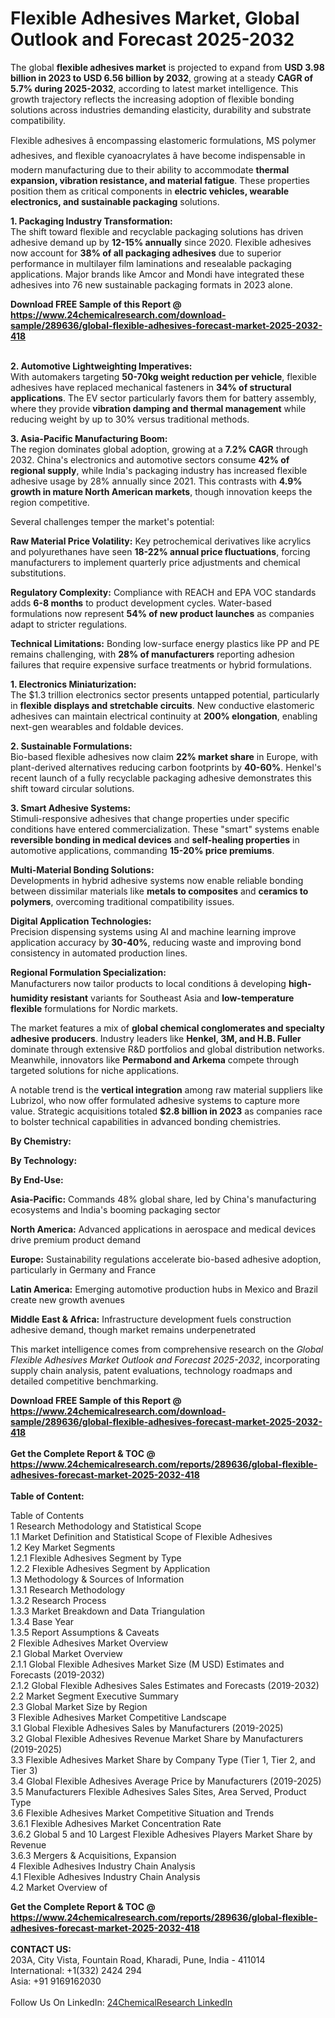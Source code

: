 <h1>Flexible Adhesives Market, Global Outlook and Forecast 2025-2032</h1><p>The global <strong>flexible adhesives market</strong> is projected to expand from <strong>USD 3.98 billion in 2023 to USD 6.56 billion by 2032</strong>, growing at a steady <strong>CAGR of 5.7% during 2025-2032</strong>, according to latest market intelligence. This growth trajectory reflects the increasing adoption of flexible bonding solutions across industries demanding elasticity, durability and substrate compatibility.</p><p>Flexible adhesives â encompassing elastomeric formulations, MS polymer adhesives, and flexible cyanoacrylates â have become indispensable in modern manufacturing due to their ability to accommodate <strong>thermal expansion, vibration resistance, and material fatigue</strong>. These properties position them as critical components in <strong>electric vehicles, wearable electronics, and sustainable packaging</strong> solutions.</p><p><strong>1. Packaging Industry Transformation:</strong><br>
The shift toward flexible and recyclable packaging solutions has driven adhesive demand up by <strong>12-15% annually</strong> since 2020. Flexible adhesives now account for <strong>38% of all packaging adhesives</strong> due to superior performance in multilayer film laminations and resealable packaging applications. Major brands like Amcor and Mondi have integrated these adhesives into 76 new sustainable packaging formats in 2023 alone.</p><div><b>Download FREE Sample of this Report @ 
            <a href="https://www.24chemicalresearch.com/download-sample/289636/global-flexible-adhesives-forecast-market-2025-2032-418">
            https://www.24chemicalresearch.com/download-sample/289636/global-flexible-adhesives-forecast-market-2025-2032-418</a></b></div><br><p><strong>2. Automotive Lightweighting Imperatives:</strong><br>
With automakers targeting <strong>50-70kg weight reduction per vehicle</strong>, flexible adhesives have replaced mechanical fasteners in <strong>34% of structural applications</strong>. The EV sector particularly favors them for battery assembly, where they provide <strong>vibration damping and thermal management</strong> while reducing weight by up to 30% versus traditional methods.</p><p><strong>3. Asia-Pacific Manufacturing Boom:</strong><br>
The region dominates global adoption, growing at a <strong>7.2% CAGR</strong> through 2032. China's electronics and automotive sectors consume <strong>42% of regional supply</strong>, while India's packaging industry has increased flexible adhesive usage by 28% annually since 2021. This contrasts with <strong>4.9% growth in mature North American markets</strong>, though innovation keeps the region competitive.</p><p>Several challenges temper the market's potential:</p><p><strong>Raw Material Price Volatility:</strong> Key petrochemical derivatives like acrylics and polyurethanes have seen <strong>18-22% annual price fluctuations</strong>, forcing manufacturers to implement quarterly price adjustments and chemical substitutions.</p><p><strong>Regulatory Complexity:</strong> Compliance with REACH and EPA VOC standards adds <strong>6-8 months</strong> to product development cycles. Water-based formulations now represent <strong>54% of new product launches</strong> as companies adapt to stricter regulations.</p><p><strong>Technical Limitations:</strong> Bonding low-surface energy plastics like PP and PE remains challenging, with <strong>28% of manufacturers</strong> reporting adhesion failures that require expensive surface treatments or hybrid formulations.</p><p><strong>1. Electronics Miniaturization:</strong><br>
The $1.3 trillion electronics sector presents untapped potential, particularly in <strong>flexible displays and stretchable circuits</strong>. New conductive elastomeric adhesives can maintain electrical continuity at <strong>200% elongation</strong>, enabling next-gen wearables and foldable devices.</p><p><strong>2. Sustainable Formulations:</strong><br>
Bio-based flexible adhesives now claim <strong>22% market share</strong> in Europe, with plant-derived alternatives reducing carbon footprints by <strong>40-60%</strong>. Henkel's recent launch of a fully recyclable packaging adhesive demonstrates this shift toward circular solutions.</p><p><strong>3. Smart Adhesive Systems:</strong><br>
Stimuli-responsive adhesives that change properties under specific conditions have entered commercialization. These "smart" systems enable <strong>reversible bonding in medical devices</strong> and <strong>self-healing properties</strong> in automotive applications, commanding <strong>15-20% price premiums</strong>.</p><p><strong>Multi-Material Bonding Solutions:</strong><br>
	Developments in hybrid adhesive systems now enable reliable bonding between dissimilar materials like <strong>metals to composites</strong> and <strong>ceramics to polymers</strong>, overcoming traditional compatibility issues.</p><p><strong>Digital Application Technologies:</strong><br>
	Precision dispensing systems using AI and machine learning improve application accuracy by <strong>30-40%</strong>, reducing waste and improving bond consistency in automated production lines.</p><p><strong>Regional Formulation Specialization:</strong><br>
	Manufacturers now tailor products to local conditions â developing <strong>high-humidity resistant</strong> variants for Southeast Asia and <strong>low-temperature flexible</strong> formulations for Nordic markets.</p><p>The market features a mix of <strong>global chemical conglomerates and specialty adhesive producers</strong>. Industry leaders like <strong>Henkel, 3M, and H.B. Fuller</strong> dominate through extensive R&amp;D portfolios and global distribution networks. Meanwhile, innovators like <strong>Permabond and Arkema</strong> compete through targeted solutions for niche applications.</p><p>A notable trend is the <strong>vertical integration</strong> among raw material suppliers like Lubrizol, who now offer formulated adhesive systems to capture more value. Strategic acquisitions totaled <strong>$2.8 billion in 2023</strong> as companies race to bolster technical capabilities in advanced bonding chemistries.</p><p><strong>By Chemistry:</strong></p><p><strong>By Technology:</strong></p><p><strong>By End-Use:</strong></p><p><strong>Asia-Pacific:</strong> Commands 48% global share, led by China's manufacturing ecosystems and India's booming packaging sector</p><p><strong>North America:</strong> Advanced applications in aerospace and medical devices drive premium product demand</p><p><strong>Europe:</strong> Sustainability regulations accelerate bio-based adhesive adoption, particularly in Germany and France</p><p><strong>Latin America:</strong> Emerging automotive production hubs in Mexico and Brazil create new growth avenues</p><p><strong>Middle East &amp; Africa:</strong> Infrastructure development fuels construction adhesive demand, though market remains underpenetrated</p><p>This market intelligence comes from comprehensive research on the <em>Global Flexible Adhesives Market Outlook and Forecast 2025-2032</em>, incorporating supply chain analysis, patent evaluations, technology roadmaps and detailed competitive benchmarking.</p><div><b>Download FREE Sample of this Report @ 
            <a href="https://www.24chemicalresearch.com/download-sample/289636/global-flexible-adhesives-forecast-market-2025-2032-418">
            https://www.24chemicalresearch.com/download-sample/289636/global-flexible-adhesives-forecast-market-2025-2032-418</a></b></div><br><div><b>Get the Complete Report & TOC @ 
            <a href="https://www.24chemicalresearch.com/reports/289636/global-flexible-adhesives-forecast-market-2025-2032-418">
            https://www.24chemicalresearch.com/reports/289636/global-flexible-adhesives-forecast-market-2025-2032-418</a></b></div><br>
            <b>Table of Content:</b><p>Table of Contents<br />
1 Research Methodology and Statistical Scope<br />
1.1 Market Definition and Statistical Scope of Flexible Adhesives<br />
1.2 Key Market Segments<br />
1.2.1 Flexible Adhesives Segment by Type<br />
1.2.2 Flexible Adhesives Segment by Application<br />
1.3 Methodology & Sources of Information<br />
1.3.1 Research Methodology<br />
1.3.2 Research Process<br />
1.3.3 Market Breakdown and Data Triangulation<br />
1.3.4 Base Year<br />
1.3.5 Report Assumptions & Caveats<br />
2 Flexible Adhesives Market Overview<br />
2.1 Global Market Overview<br />
2.1.1 Global Flexible Adhesives Market Size (M USD) Estimates and Forecasts (2019-2032)<br />
2.1.2 Global Flexible Adhesives Sales Estimates and Forecasts (2019-2032)<br />
2.2 Market Segment Executive Summary<br />
2.3 Global Market Size by Region<br />
3 Flexible Adhesives Market Competitive Landscape<br />
3.1 Global Flexible Adhesives Sales by Manufacturers (2019-2025)<br />
3.2 Global Flexible Adhesives Revenue Market Share by Manufacturers (2019-2025)<br />
3.3 Flexible Adhesives Market Share by Company Type (Tier 1, Tier 2, and Tier 3)<br />
3.4 Global Flexible Adhesives Average Price by Manufacturers (2019-2025)<br />
3.5 Manufacturers Flexible Adhesives Sales Sites, Area Served, Product Type<br />
3.6 Flexible Adhesives Market Competitive Situation and Trends<br />
3.6.1 Flexible Adhesives Market Concentration Rate<br />
3.6.2 Global 5 and 10 Largest Flexible Adhesives Players Market Share by Revenue<br />
3.6.3 Mergers & Acquisitions, Expansion<br />
4 Flexible Adhesives Industry Chain Analysis<br />
4.1 Flexible Adhesives Industry Chain Analysis<br />
4.2 Market Overview of</p><div><b>Get the Complete Report & TOC @ 
            <a href="https://www.24chemicalresearch.com/reports/289636/global-flexible-adhesives-forecast-market-2025-2032-418">
            https://www.24chemicalresearch.com/reports/289636/global-flexible-adhesives-forecast-market-2025-2032-418</a></b></div><br><b>CONTACT US:</b><br>
            203A, City Vista, Fountain Road, Kharadi, Pune, India - 411014<br>
            International: +1(332) 2424 294<br>
            Asia: +91 9169162030 <br><br>
            Follow Us On LinkedIn: <a href="https://www.linkedin.com/company/24chemicalresearch/">24ChemicalResearch LinkedIn</a>